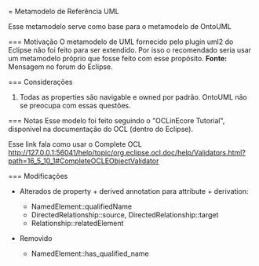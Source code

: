 = Metamodelo de Referência UML

Esse metamodelo serve como base para o metamodelo de OntoUML

=== Motivação
O metamodelo de UML fornecido pelo plugin uml2 do Eclipse não foi feito para ser extendido.
Por isso o recomendado seria usar um metamodelo próprio que fosse feito com esse propósito.
**Fonte:** Mensagem no forum do Eclipse.

=== Considerações

1. Todas as properties são navigable e owned por padrão. OntoUML não se preocupa com essas questões.

=== Notas
Esse modelo foi feito seguindo o "OCLinEcore Tutorial", disponivel na documentação do OCL (dentro do Eclipse).

Esse link fala como usar o Complete OCL
http://127.0.0.1:56041/help/topic/org.eclipse.ocl.doc/help/Validators.html?path=16_5_10_1#CompleteOCLEObjectValidator

=== Modificações

* Alterados de property + derived annotation para attribute + derivation:
  * NamedElement::qualifiedName
  * DirectedRelationship::source, DirectedRelationship::target
  * Relationship::relatedElement

* Removido
  * NamedElement::has_qualified_name
